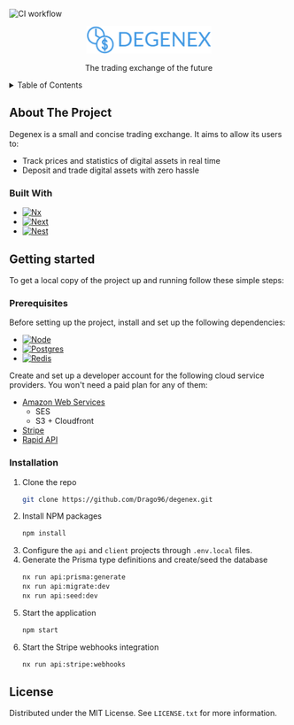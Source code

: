 ![CI workflow](https://github.com/Drago96/degenex/actions/workflows/ci.yml/badge.svg)

<div align="center">
  <img src="images/logo.png" alt="Logo" height="50">
  <p>The trading exchange of the future</p>
</div>

<details>
  <summary>Table of Contents</summary>
  <ol>
    <li>
      <a href="#about-the-project">About The Project</a>
      <ul>
        <li><a href="#built-with">Built With</a></li>
      </ul>
    </li>
    <li>
      <a href="#getting-started">Getting Started</a>
      <ul>
        <li><a href="#prerequisites">Prerequisites</a></li>
        <li><a href="#installation">Installation</a></li>
      </ul>
    </li>
    <li>
      <a href="#license">License</a>
    </li>
  </ol>
</details>

## About The Project

Degenex is a small and concise trading exchange. It aims to allow its users to:

- Track prices and statistics of digital assets in real time
- Deposit and trade digital assets with zero hassle

### Built With

- [![Nx][Nx]][Nx-url]
- [![Next][Next.js]][Next-url]
- [![Nest][Nest.js]][Nest-url]

## Getting started

To get a local copy of the project up and running follow these simple steps:

### Prerequisites

Before setting up the project, install and set up the following dependencies:

- [![Node][NodeJS]][NodeJS-url]
- [![Postgres][Postgres]][Postgres-url]
- [![Redis][Redis]][Redis-url]

Create and set up a developer account for the following cloud service providers. You won't need a paid plan for any of them:

- [Amazon Web Services](https://aws.amazon.com/)
  - SES
  - S3 + Cloudfront
- [Stripe](https://stripe.com)
- [Rapid API](https://rapidapi.com/hub)

### Installation

1. Clone the repo
   ```sh
   git clone https://github.com/Drago96/degenex.git
   ```
2. Install NPM packages
   ```sh
   npm install
   ```
3. Configure the `api` and `client` projects through `.env.local` files.
4. Generate the Prisma type definitions and create/seed the database
   ```sh
   nx run api:prisma:generate
   nx run api:migrate:dev
   nx run api:seed:dev
   ```
5. Start the application
   ```sh
   npm start
   ```
6. Start the Stripe webhooks integration
   ```sh
   nx run api:stripe:webhooks
   ```

## License

Distributed under the MIT License. See `LICENSE.txt` for more information.

[Nx]: https://img.shields.io/badge/nx-143055?style=for-the-badge&logo=nx&logoColor=white
[Nx-url]: https://nx.dev
[Next.js]: https://img.shields.io/badge/next.js-000000?style=for-the-badge&logo=nextdotjs&logoColor=white
[Next-url]: https://nextjs.org/
[Nest.js]: https://img.shields.io/badge/nestjs-%23E0234E.svg?style=for-the-badge&logo=nestjs&logoColor=white
[Nest-url]: https://nestjs.com
[NodeJS]: https://img.shields.io/badge/node.js-6DA55F?style=for-the-badge&logo=node.js&logoColor=white
[NodeJS-url]: https://nodejs.org/en/download
[Postgres]: https://img.shields.io/badge/postgres-%23316192.svg?style=for-the-badge&logo=postgresql&logoColor=white
[Postgres-url]: https://www.postgresql.org/download/
[Redis]: https://img.shields.io/badge/redis-%23DD0031.svg?style=for-the-badge&logo=redis&logoColor=white
[Redis-url]: https://redis.io/download/
